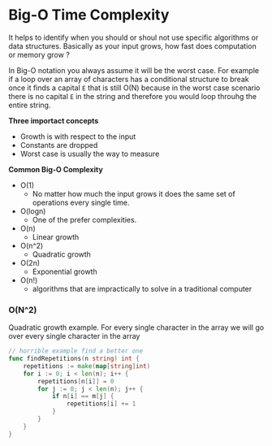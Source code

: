 # Big-O Time Complexity
It helps to identify when you should or shoul not use specific algorithms or data structures. Basically as your
input grows, how fast does computation or memory grow ?

In Big-O notation you always assume it will be the worst case. For example if a loop over an array of characters has a
conditional structure to break once it finds a capital `E` that is still O(N) because in the worst case scenario there 
is no capital `E` in the string and therefore you would loop throuhg the entire string.

**Three importact concepts**
- Growth is with respect to the input
- Constants are dropped
- Worst case is usually the way to measure


**Common Big-O Complexity**
- O(1)
    - No matter how much the input grows it does
 the same set of operations every single time.
- O(logn)
    - One of the prefer complexities.
- O(n)
    - Linear growth
- O(n^2)
    - Quadratic growth
- O(2n)
    - Exponential growth
- O(n!)
    - algorithms that are impractically to solve in a traditional 
 computer


### O(N^2)
Quadratic growth example. For every single character in the array
we will go over every single character in the array

```go
// horrible example find a better one
func findRepetitions(n string) int {
    repetitions := make(map[string]int)
    for i := 0; i < len(n); i++ {
        repetitions[n[i]] = 0
        for j := 0; j < len(n); j++ {
            if n[i] == m[j] {
                repetitions[i] += 1
            }
        }
    }
}
```




